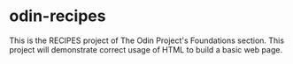# odin-recipes
This is the RECIPES project of The Odin Project's Foundations section.
This project will demonstrate correct usage of HTML to build a basic web page.